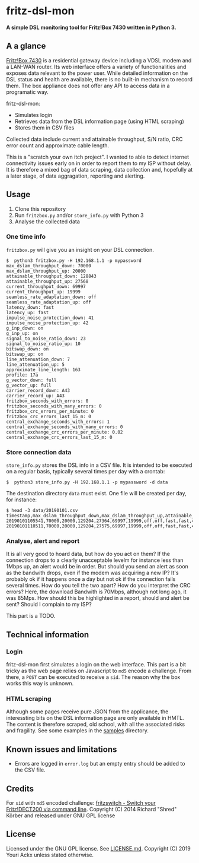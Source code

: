 # fritz-dsl-mon

**A simple DSL monitoring tool for Fritz!Box 7430 written in Python 3.**

## A a glance

[Fritz!Box 7430](https://en.avm.de/products/fritzbox/fritzbox-7430/) is a residential gateway device including a VDSL modem and a LAN-WAN router. Its web interface offers a variety of functionalities and exposes data relevant to the power user.
While detailed information on the DSL status and health are available, there is no built-in mechanism to record them. The box appliance does not offer any API to access data in a programatic way.

fritz-dsl-mon:
* Simulates login
* Retrieves data from the DSL information page (using HTML scraping)
* Stores them in CSV files

Collected data include current and attainable throughput, S/N ratio, CRC error count and approximate cable length.

This is a "scratch your own itch project". I wanted to able to detect internet connectivity issues early on in order to report them to my ISP without delay. It is therefore a mixed bag of data scraping, data collection and, hopefully at a later stage, of data aggragation, reporting and alerting.

## Usage

1. Clone this repository
2. Run `fritzbox.py` and/or `store_info.py` with Python 3
3. Analyse the collected data

### One time info

`fritzbox.py` will give you an insight on your DSL connection.

```
$  python3 fritzbox.py -H 192.168.1.1 -p mypassword
max_dslam_throughput_down: 70000
max_dslam_throughput_up: 20000
attainable_throughput_down: 128843
attainable_throughput_up: 27568
current_throughput_down: 69997
current_throughput_up: 19999
seamless_rate_adaptation_down: off
seamless_rate_adaptation_up: off
latency_down: fast
latency_up: fast
impulse_noise_protection_down: 41
impulse_noise_protection_up: 42
g_inp_down: on
g_inp_up: on
signal_to_noise_ratio_down: 23
signal_to_noise_ratio_up: 10
bitswap_down: on
bitswap_up: on
line_attenuation_down: 7
line_attenuation_up: 5
approximate_line_length: 163
profile: 17a
g_vector_down: full
g_vector_up: full
carrier_record_down: A43
carrier_record_up: A43
fritzbox_seconds_with_errors: 0
fritzbox_seconds_with_many_errors: 0
fritzbox_crc_errors_per_minute: 0
fritzbox_crc_errors_last_15_m: 0
central_exchange_seconds_with_errors: 1
central_exchange_seconds_with_many_errors: 0
central_exchange_crc_errors_per_minute: 0.02
central_exchange_crc_errors_last_15_m: 0
```

### Store connection data

`store_info.py` stores the DSL info in a CSV file.
It is intended to be executed on a regular basis, typically several times per day with a crontab:

``` 
$  python3 store_info.py -H 192.168.1.1 -p mypassword -d data
```

The destination directory `data` must exist. One file will be created per day, for instance:

```
$ head -3 data/20190101.csv
timestamp,max_dslam_throughput_down,max_dslam_throughput_up,attainable_throughput_down,attainable_throughput_up,current_throughput_down,current_throughput_up,seamless_rate_adaptation_down,seamless_rate_adaptation_up,latency_down,latency_up,impulse_noise_protection_down,impulse_noise_protection_up,g_inp_down,g_inp_up,signal_to_noise_ratio_down,signal_to_noise_ratio_up,bitswap_down,bitswap_up,line_attenuation_down,line_attenuation_up,approximate_line_length,profile,g_vector_down,g_vector_up,carrier_record_down,carrier_record_up,fritzbox_seconds_with_errors,fritzbox_seconds_with_many_errors,fritzbox_crc_errors_per_minute,fritzbox_crc_errors_last_15_m,central_exchange_seconds_with_errors,central_exchange_seconds_with_many_errors,central_exchange_crc_errors_per_minute,central_exchange_crc_errors_last_15_m
20190101105541,70000,20000,129204,27364,69997,19999,off,off,fast,fast,41,42,on,on,23,10,on,on,7,5,163,17a,full,full,A43,A43,0,0,0,0,1,0,0.02,0
20190101110511,70000,20000,129204,27575,69997,19999,off,off,fast,fast,41,42,on,on,23,10,on,on,7,5,163,17a,full,full,A43,A43,0,0,0,0,1,0,0.02,0
```

### Analyse, alert and report

It is all very good to hoard data, but how do you act on them? If the connection drops to a clearly unacceptable levelm for instance less than 1Mbps up, an alert would be in order. But should you send an alert as soon as the bandwith drops, even if the modem was acquiring a new IP? It's probably ok if it happens once a day but not ok if the connection fails several times. How do you tell the two apart? How do you interpret the CRC errors? Here, the download Bandwith is 70Mbps, although not long ago, it was 85Mps. How should this be highlighted in a report, should and alert be sent? Should I complain to my ISP?

This part is a TODO.

## Technical information

### Login

fritz-dsl-mon first simulates a login on the web interface. This part is a bit tricky as the web page relies on Javascript to `md5` encode a challenge. From there, a `POST` can be executed to receive a `sid`. The reason why the box works this way is unknown.

### HTML scraping

Although some pages receive pure JSON from the applicance, the interessting bits on the DSL information page are only available in HMTL. The content is therefore scraped, old school, with all the associated risks and fragility. See some examples in the [samples](/samples) directory.

## Known issues and limitations

* Errors are logged in `error.log` but an empty entry should be added to the CSV file.

## Credits

For `sid` with `md5` encoded challenge:
[fritzswitch - Switch your Fritz!DECT200 via command line](https://github.com/shred/fritzswitch).  Copyright (C) 2014 Richard "Shred" Körber and released under GNU GPL license

## License

Licensed under the GNU GPL license. See [LICENSE.md](LICENSE.txt).
Copyright (C) 2019 Youri Ackx unless stated otherwise.
